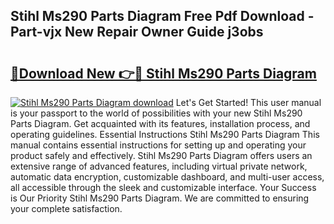 ## Stihl Ms290 Parts Diagram Free Pdf Download - Part-vjx New Repair Owner Guide j3obs

# <h2><a href="http://dfjpn3s.blite.top/?on=Stihl+Ms290+Parts+Diagram">🔗Download New 👉🔴 Stihl Ms290 Parts Diagram</a></h2>

[![Stihl Ms290 Parts Diagram download](https://i.imgur.com/lujVjoI.png)](http://dfjpn3s.blite.top/?on=Stihl+Ms290+Parts+Diagram)
Let's Get Started! This user manual is your passport to the world of possibilities with your new Stihl Ms290 Parts Diagram. Get acquainted with its features, installation process, and operating guidelines. Essential Instructions Stihl Ms290 Parts Diagram This manual contains essential instructions for setting up and operating your product safely and effectively. Stihl Ms290 Parts Diagram offers users an extensive range of advanced features, including virtual private network, automatic data encryption, customizable dashboard, and multi-user access, all accessible through the sleek and customizable interface. Your Success is Our Priority Stihl Ms290 Parts Diagram. We are committed to ensuring your complete satisfaction.
